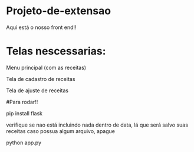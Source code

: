 ﻿# Projeto-de-extensao

Aqui está o nosso front end!!

# Telas nescessarias:

Menu principal (com as receitas)

Tela de cadastro de receitas

Tela de ajuste de receitas


#Para rodar!!

pip install flask

verifique se nao está incluindo nada dentro de data, lá que será salvo suas receitas
caso possua algum arquivo, apague

python app.py
